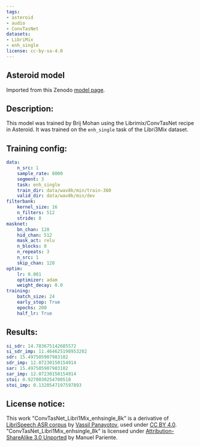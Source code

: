 ```yaml
---
tags:
- asteroid
- audio
- ConvTasNet
datasets:
- LibriMix
- enh_single
license: cc-by-sa-4.0
---
```


## Asteroid model
Imported from this Zenodo [model page](https://zenodo.org/record/3970768).

## Description:
This model was trained by  Brij Mohan using the Librimix/ConvTasNet recipe in Asteroid. 
It was trained on the `enh_single` task of the Libri3Mix dataset.
 

## Training config:
```yaml
data:
    n_src: 1
    sample_rate: 8000
    segment: 3
    task: enh_single
    train_dir: data/wav8k/min/train-360
    valid_dir: data/wav8k/min/dev
filterbank:
    kernel_size: 16
    n_filters: 512
    stride: 8
masknet:
    bn_chan: 128
    hid_chan: 512
    mask_act: relu
    n_blocks: 8
    n_repeats: 3
    n_src: 1
    skip_chan: 128
optim:
    lr: 0.001
    optimizer: adam
    weight_decay: 0.0
training:
    batch_size: 24
    early_stop: True
    epochs: 200
    half_lr: True
```
 

## Results:
```yaml
si_sdr: 14.783675142685572
si_sdr_imp: 11.464625198953202
sdr: 15.497505907983102
sdr_imp: 12.07230150154914
sar: 15.497505907983102
sar_imp: 12.07230150154914
stoi: 0.9270030254700518
stoi_imp: 0.1320547197597893 
```
 

## License notice:
This work "ConvTasNet_Libri1Mix_enhsingle_8k" 
is a derivative of [LibriSpeech ASR corpus](http://www.openslr.org/12) by 
[Vassil Panayotov](https://github.com/vdp),
used under [CC BY 4.0](https://creativecommons.org/licenses/by/4.0/). 
"ConvTasNet_Libri1Mix_enhsingle_8k" 
is licensed under [Attribution-ShareAlike 3.0 Unported](https://creativecommons.org/licenses/by-sa/3.0/)
by Manuel Pariente.